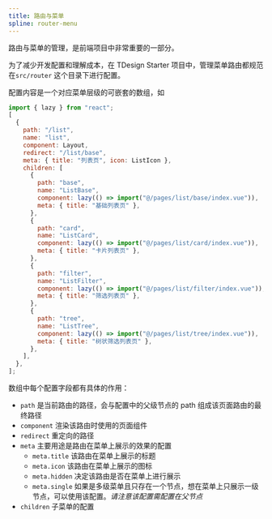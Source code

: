 ```yaml
---
title: 路由与菜单
spline: router-menu
---
```


路由与菜单的管理，是前端项目中非常重要的一部分。

为了减少开发配置和理解成本，在 TDesign Starter 项目中，管理菜单路由都规范在`src/router` 这个目录下进行配置。

配置内容是一个对应菜单层级的可嵌套的数组，如

```js
import { lazy } from "react";
[
  {
    path: "/list",
    name: "list",
    component: Layout,
    redirect: "/list/base",
    meta: { title: "列表页", icon: ListIcon },
    children: [
      {
        path: "base",
        name: "ListBase",
        component: lazy(() => import("@/pages/list/base/index.vue")),
        meta: { title: "基础列表页" },
      },
      {
        path: "card",
        name: "ListCard",
        component: lazy(() => import("@/pages/list/card/index.vue")),
        meta: { title: "卡片列表页" },
      },
      {
        path: "filter",
        name: "ListFilter",
        component: lazy(() => import("@/pages/list/filter/index.vue")),
        meta: { title: "筛选列表页" },
      },
      {
        path: "tree",
        name: "ListTree",
        component: lazy(() => import("@/pages/list/tree/index.vue")),
        meta: { title: "树状筛选列表页" },
      },
    ],
  },
];
```

数组中每个配置字段都有具体的作用：

- `path` 是当前路由的路径，会与配置中的父级节点的 path 组成该页面路由的最终路径
- `component` 渲染该路由时使用的页面组件
- `redirect` 重定向的路径
- `meta` 主要用途是路由在菜单上展示的效果的配置
  - `meta.title` 该路由在菜单上展示的标题
  - `meta.icon` 该路由在菜单上展示的图标
  - `meta.hidden` 决定该路由是否在菜单上进行展示
  - `meta.single` 如果是多级菜单且只存在一个节点，想在菜单上只展示一级节点，可以使用该配置。_请注意该配置需配置在父节点_
- `children` 子菜单的配置
